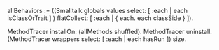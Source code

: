 allBehaviors := ((Smalltalk globals values select: [ :each | each isClassOrTrait ] ) flatCollect: [ :each | { each. each classSide } ]).

MethodTracer installOn: (allMethods shuffled).
MethodTracer uninstall.
(MethodTracer wrappers select: [ :each | each hasRun ]) size.